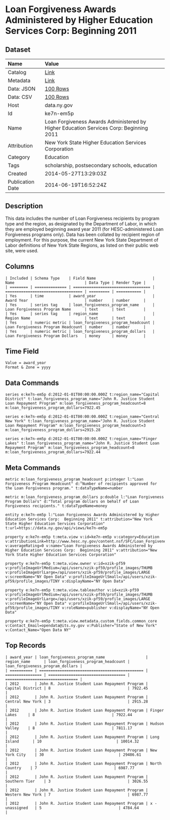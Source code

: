 # Loan Forgiveness Awards Administered by Higher Education Services Corp: Beginning 2011

## Dataset

| Name | Value |
| :--- | :---- |
| Catalog | [Link](https://catalog.data.gov/dataset/loan-forgiveness-awards-administered-by-higher-education-services-corp-beginning-2011) |
| Metadata | [Link](https://data.ny.gov/api/views/ke7n-em5p) |
| Data: JSON | [100 Rows](https://data.ny.gov/api/views/ke7n-em5p/rows.json?max_rows=100) |
| Data: CSV | [100 Rows](https://data.ny.gov/api/views/ke7n-em5p/rows.csv?max_rows=100) |
| Host | data.ny.gov |
| Id | ke7n-em5p |
| Name | Loan Forgiveness Awards Administered by Higher Education Services Corp: Beginning 2011 |
| Attribution | New York State Higher Education Services Corporation |
| Category | Education |
| Tags | scholarship, postsecondary schools, education |
| Created | 2014-05-27T13:29:03Z |
| Publication Date | 2014-06-19T16:52:24Z |

## Description

This data includes the number of Loan Forgiveness recipients by program type and the region, as designated by the Department of Labor, in which they are employed beginning award year 2011 (for HESC-administered Loan Forgiveness programs only).  Data has been collated by recipient region of employment.  For this purpose, the current New York State Department of Labor definitions of New York State Regions, as listed on their public web site, were used.

## Columns

```ls
| Included | Schema Type    | Field Name                         | Name                               | Data Type | Render Type |
| ======== | ============== | ================================== | ================================== | ========= | =========== |
| Yes      | time           | award_year                         | Award Year                         | number    | number      |
| Yes      | series tag     | loan_forgiveness_program_name      | Loan Forgiveness Program Name      | text      | text        |
| Yes      | series tag     | region_name                        | Region Name                        | text      | text        |
| Yes      | numeric metric | loan_forgiveness_program_headcount | Loan Forgiveness Program Headcount | number    | number      |
| Yes      | numeric metric | loan_forgiveness_program_dollars   | Loan Forgiveness Program Dollars   | money     | money       |
```

## Time Field

```ls
Value = award_year
Format & Zone = yyyy
```

## Data Commands

```ls
series e:ke7n-em5p d:2012-01-01T00:00:00.000Z t:region_name="Capital District" t:loan_forgiveness_program_name="John R. Justice Student Loan Repayment Program" m:loan_forgiveness_program_headcount=8 m:loan_forgiveness_program_dollars=7922.45

series e:ke7n-em5p d:2012-01-01T00:00:00.000Z t:region_name="Central New York" t:loan_forgiveness_program_name="John R. Justice Student Loan Repayment Program" m:loan_forgiveness_program_headcount=3 m:loan_forgiveness_program_dollars=2915.28

series e:ke7n-em5p d:2012-01-01T00:00:00.000Z t:region_name="Finger Lakes" t:loan_forgiveness_program_name="John R. Justice Student Loan Repayment Program" m:loan_forgiveness_program_headcount=8 m:loan_forgiveness_program_dollars=7922.44
```

## Meta Commands

```ls
metric m:loan_forgiveness_program_headcount p:integer l:"Loan Forgiveness Program Headcount" d:"Number of recipients approved for the Loan Forgiveness program." t:dataTypeName=number

metric m:loan_forgiveness_program_dollars p:double l:"Loan Forgiveness Program Dollars" d:"Total program dollars on behalf of Loan Forgiveness recipients." t:dataTypeName=money

entity e:ke7n-em5p l:"Loan Forgiveness Awards Administered by Higher Education Services Corp:  Beginning 2011" t:attribution="New York State Higher Education Services Corporation" t:url=https://data.ny.gov/api/views/ke7n-em5p

property e:ke7n-em5p t:meta.view v:id=ke7n-em5p v:category=Education v:attributionLink=http://www.hesc.ny.gov/content.nsf/SFC/Loan_Forgiveness_and_Cancellation v:averageRating=0 v:name="Loan Forgiveness Awards Administered by Higher Education Services Corp:  Beginning 2011" v:attribution="New York State Higher Education Services Corporation"

property e:ke7n-em5p t:meta.view.owner v:id=xzik-pf59 v:profileImageUrlMedium=/api/users/xzik-pf59/profile_images/THUMB v:profileImageUrlLarge=/api/users/xzik-pf59/profile_images/LARGE v:screenName="NY Open Data" v:profileImageUrlSmall=/api/users/xzik-pf59/profile_images/TINY v:displayName="NY Open Data"

property e:ke7n-em5p t:meta.view.tableauthor v:id=xzik-pf59 v:profileImageUrlMedium=/api/users/xzik-pf59/profile_images/THUMB v:profileImageUrlLarge=/api/users/xzik-pf59/profile_images/LARGE v:screenName="NY Open Data" v:profileImageUrlSmall=/api/users/xzik-pf59/profile_images/TINY v:roleName=publisher v:displayName="NY Open Data"

property e:ke7n-em5p t:meta.view.metadata.custom_fields.common_core v:Contact_Email=opendata@its.ny.gov v:Publisher="State of New York" v:Contact_Name="Open Data NY"
```

## Top Records

```ls
| award_year | loan_forgiveness_program_name                  | region_name      | loan_forgiveness_program_headcount | loan_forgiveness_program_dollars | 
| ========== | ============================================== | ================ | ================================== | ================================ | 
| 2012       | John R. Justice Student Loan Repayment Program | Capital District | 8                                  | 7922.45                          | 
| 2012       | John R. Justice Student Loan Repayment Program | Central New York | 3                                  | 2915.28                          | 
| 2012       | John R. Justice Student Loan Repayment Program | Finger Lakes     | 8                                  | 7922.44                          | 
| 2012       | John R. Justice Student Loan Repayment Program | Hudson Valley    | 8                                  | 7811.17                          | 
| 2012       | John R. Justice Student Loan Repayment Program | Long Island      | 10                                 | 10014.32                         | 
| 2012       | John R. Justice Student Loan Repayment Program | New York City    | 30                                 | 29486.61                         | 
| 2012       | John R. Justice Student Loan Repayment Program | North Country    | 7                                  | 6987.77                          | 
| 2012       | John R. Justice Student Loan Repayment Program | Southern Tier    | 3                                  | 3026.55                          | 
| 2012       | John R. Justice Student Loan Repayment Program | Western New York | 7                                  | 6987.77                          | 
| 2012       | John R. Justice Student Loan Repayment Program | x - unassigned   | 5                                  | 4784.64                          | 
```